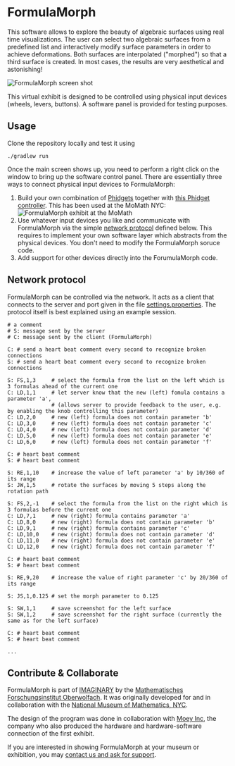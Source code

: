 FormulaMorph
============

This software allows to explore the beauty of algebraic surfaces using real time visualizations. The user can select two algebraic surfaces from a predefined list and interactively modify surface parameters in order to achieve deformations. Both surfaces are interpolated ("morphed") so that a third surface is created. In most cases, the results are very aesthetical and astonishing!

![FormulaMorph screen shot](https://raw.github.com/IMAGINARY/FormulaMorph/gh-pages/images/FormulaMorphScreenShot.png)

This virtual exhibit is designed to be controlled using physical input devices (wheels, levers, buttons). A software panel is provided for testing purposes.

Usage
-----

Clone the repository locally and test it using
```
./gradlew run
```

Once the main screen shows up, you need to perform a right click on the window to bring up the software control panel. There are essentially three ways to connect physical input devices to FormulaMorph:

1. Build your own combination of [Phidgets](http://www.phidgets.com/) together with [this Phidget controller](https://github.com/ahrv/FormulaMorph). This has been used at the MoMath NYC:
   ![FormulaMorph exhibit at the MoMath](https://raw.github.com/IMAGINARY/FormulaMorph/gh-pages/images/FormulaMorphAtMoMath.jpg)
2. Use whatever input devices you like and communicate with FormulaMorph via the simple [network protocol](#network-protocol) defined below. This requires to implement your own software layer which abstracts from the physical devices. You don't need to modify the FormulaMorph soruce code.
3. Add support for other devices directly into the ForumulaMorph code.

Network protocol
----------------

FormulaMorph can be controlled via the network. It acts as a client that connects to the server and port given in the file [settings.properties](settings.properties). The protocol itself is best explained using an example session.

```
# a comment
# S: message sent by the server
# C: message sent by the client (FormulaMorph)

C: # send a heart beat comment every second to recognize broken connections
S: # send a heart beat comment every second to recognize broken connections

S: FS,1,3     # select the formula from the list on the left which is 3 formulas ahead of the current one 
C: LD,1,1     # let server know that the new (left) fomula contains a parameter 'a',
              # (allows server to provide feedback to the user, e.g. by enabling the knob controlling this parameter)
C: LD,2,0     # new (left) formula does not contain parameter 'b' 
C: LD,3,0     # new (left) formula does not contain parameter 'c' 
C: LD,4,0     # new (left) formula does not contain parameter 'd' 
C: LD,5,0     # new (left) formula does not contain parameter 'e' 
C: LD,6,0     # new (left) formula does not contain parameter 'f'

C: # heart beat comment
S: # heart beat comment

S: RE,1,10    # increase the value of left parameter 'a' by 10/360 of its range
S: JW,1,5     # rotate the surfaces by moving 5 steps along the rotation path

S: FS,2,-1    # select the formula from the list on the right which is 3 formulas before the current one 
C: LD,7,1     # new (right) formula contains parameter 'a' 
C: LD,8,0     # new (right) formula does not contain parameter 'b' 
C: LD,9,1     # new (right) formula contains parameter 'c' 
C: LD,10,0    # new (right) formula does not contain parameter 'd' 
C: LD,11,0    # new (right) formula does not contain parameter 'e' 
C: LD,12,0    # new (right) formula does not contain parameter 'f'

C: # heart beat comment
S: # heart beat comment

S: RE,9,20    # increase the value of right parameter 'c' by 20/360 of its range

S: JS,1,0.125 # set the morph parameter to 0.125

S: SW,1,1     # save screenshot for the left surface
S: SW,1,2     # save screenshot for the right surface (currently the same as for the left surface)

C: # heart beat comment
S: # heart beat comment

...
```

Contribute & Collaborate
------------------------

FormulaMorph is part of [IMAGINARY](http://www.imaginary.org) by the [Mathematisches Forschungsinstitut Oberwolfach](http://www.mfo.de). It was originally developed for and in collaboration with the [National Museum of Mathematics, NYC](http://www.momath.org).

The design of the program was done in collaboration with [Moey Inc](http://moeyinc.com/), the company who also produced the hardware and hardware-software connection of the first exhibit.

If you are interested in showing FormulaMorph at your museum or exhibition, you may [contact us and ask for support](http://http://www.imaginary.org/contact). 
